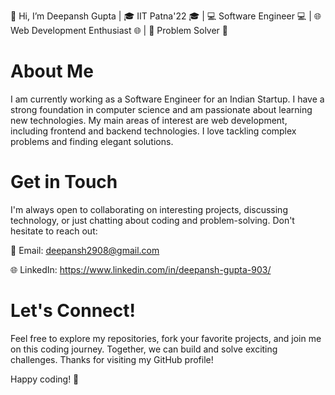 👋 Hi, I’m Deepansh Gupta | 🎓 IIT Patna'22 🎓 | 💻 Software Engineer 💻 | 🌐 Web Development Enthusiast 🌐 | 🧠 Problem Solver 🧠

# About Me
I am currently working as a Software Engineer for an Indian Startup. I have a strong foundation in computer science and am passionate about learning new technologies. My main areas of interest are web development, including frontend and backend technologies. I love tackling complex problems and finding elegant solutions.

# Get in Touch
I'm always open to collaborating on interesting projects, discussing technology, or just chatting about coding and problem-solving. Don't hesitate to reach out:

📧 Email: deepansh2908@gmail.com

🌐 LinkedIn: https://www.linkedin.com/in/deepansh-gupta-903/ 

# Let's Connect!
Feel free to explore my repositories, fork your favorite projects, and join me on this coding journey. Together, we can build and solve exciting challenges. Thanks for visiting my GitHub profile!

Happy coding! 🚀
<!---
deepansh2908/deepansh2908 is a ✨ special ✨ repository because its `README.md` (this file) appears on your GitHub profile.
You can click the Preview link to take a look at your changes.
--->
